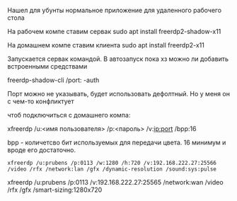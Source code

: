 Нашел для убунты нормальное приложение для удаленного рабочего стола

На рабочем компе ставим сервак sudo apt install freerdp2-shadow-x11

На домашнем компе ставим клиента sudo apt install freerdp2-x11

  

Запускается сервак командой. В автозапуск пока хз можно ли добавить встроенными средствами

freerdp-shadow-cli /port:<port> -auth

Порт можно не указывать, будет использовать дефолтный. Но у меня он с чем-то конфликтует 

  

чтоб подключиться с домашнего компа:

xfreerdp /u:<имя пользователя> /p:<пароль> /v:<ip:port> /bpp:16

bpp - количетсво бит используемых для передачи цвета. 16 минимум и вроде его достаточно.

```
xfreerdp /u:prubens /p:0113 /w:1280 /h:720 /v:192.168.222.27:25566 /video /rfx /network:lan /gfx /dynamic-resolution /sound:sys:pulse
```

xfreerdp /u:prubens /p:0113 /v:192.168.222.27:25565 /network:wan /video /rfx /gfx /smart-sizing:1280x720